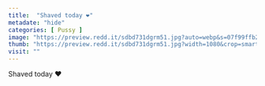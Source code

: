 ```yaml
---
title:  "Shaved today ❤️"
metadate: "hide"
categories: [ Pussy ]
image: "https://preview.redd.it/sdbd731dgrm51.jpg?auto=webp&s=07f99ffb26500c3c5195aa872ad613cc801f2895"
thumb: "https://preview.redd.it/sdbd731dgrm51.jpg?width=1080&crop=smart&auto=webp&s=119689397daa79c9223bec6c1fdff3d198984650"
visit: ""
---
```

Shaved today ❤️
